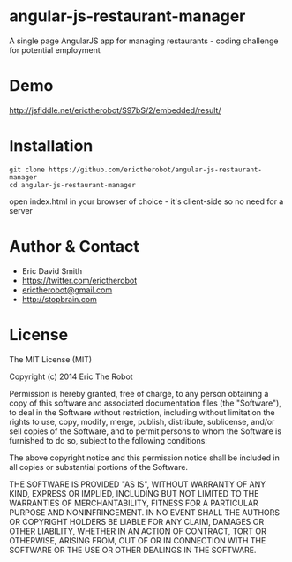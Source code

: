 angular-js-restaurant-manager
=============================

A single page AngularJS app for managing restaurants - coding challenge for potential employment

Demo
=============================

http://jsfiddle.net/erictherobot/S97bS/2/embedded/result/

Installation
=============================
    git clone https://github.com/erictherobot/angular-js-restaurant-manager
    cd angular-js-restaurant-manager
    
open index.html in your browser of choice - it's client-side so no need for a server
  
Author & Contact
=============================
- Eric David Smith 
- https://twitter.com/erictherobot
- erictherobot@gmail.com
- http://stopbrain.com

License
=============================
The MIT License (MIT)

Copyright (c) 2014 Eric The Robot

Permission is hereby granted, free of charge, to any person obtaining a copy
of this software and associated documentation files (the "Software"), to deal
in the Software without restriction, including without limitation the rights
to use, copy, modify, merge, publish, distribute, sublicense, and/or sell
copies of the Software, and to permit persons to whom the Software is
furnished to do so, subject to the following conditions:

The above copyright notice and this permission notice shall be included in all
copies or substantial portions of the Software.

THE SOFTWARE IS PROVIDED "AS IS", WITHOUT WARRANTY OF ANY KIND, EXPRESS OR
IMPLIED, INCLUDING BUT NOT LIMITED TO THE WARRANTIES OF MERCHANTABILITY,
FITNESS FOR A PARTICULAR PURPOSE AND NONINFRINGEMENT. IN NO EVENT SHALL THE
AUTHORS OR COPYRIGHT HOLDERS BE LIABLE FOR ANY CLAIM, DAMAGES OR OTHER
LIABILITY, WHETHER IN AN ACTION OF CONTRACT, TORT OR OTHERWISE, ARISING FROM,
OUT OF OR IN CONNECTION WITH THE SOFTWARE OR THE USE OR OTHER DEALINGS IN THE
SOFTWARE.

